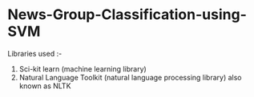 # News-Group-Classification-using-SVM
Libraries used :- 
1.   Sci-kit learn (machine learning library) 
2.   Natural Language Toolkit (natural language processing library) also known as NLTK
